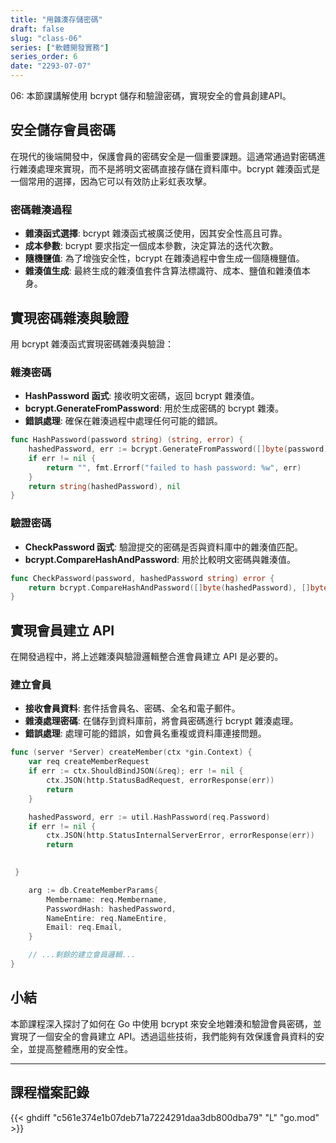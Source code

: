```yaml
---
title: "用雜湊存儲密碼"
draft: false
slug: "class-06"
series: ["軟體開發實務"]
series_order: 6
date: "2293-07-07"
---
```

06: 本節課講解使用 bcrypt 儲存和驗證密碼，實現安全的會員創建API。

## 安全儲存會員密碼
在現代的後端開發中，保護會員的密碼安全是一個重要課題。這通常通過對密碼進行雜湊處理來實現，而不是將明文密碼直接存儲在資料庫中。bcrypt 雜湊函式是一個常用的選擇，因為它可以有效防止彩虹表攻擊。

### 密碼雜湊過程
- **雜湊函式選擇**: bcrypt 雜湊函式被廣泛使用，因其安全性高且可靠。
- **成本參數**: bcrypt 要求指定一個成本參數，決定算法的迭代次數。
- **隨機鹽值**: 為了增強安全性，bcrypt 在雜湊過程中會生成一個隨機鹽值。
- **雜湊值生成**: 最終生成的雜湊值套件含算法標識符、成本、鹽值和雜湊值本身。

## 實現密碼雜湊與驗證
用 bcrypt 雜湊函式實現密碼雜湊與驗證：

### 雜湊密碼
- **HashPassword 函式**: 接收明文密碼，返回 bcrypt 雜湊值。
- **bcrypt.GenerateFromPassword**: 用於生成密碼的 bcrypt 雜湊。
- **錯誤處理**: 確保在雜湊過程中處理任何可能的錯誤。

```go
func HashPassword(password string) (string, error) {
    hashedPassword, err := bcrypt.GenerateFromPassword([]byte(password), bcrypt.DefaultCost)
    if err != nil {
        return "", fmt.Errorf("failed to hash password: %w", err)
    }
    return string(hashedPassword), nil
}
```

### 驗證密碼
- **CheckPassword 函式**: 驗證提交的密碼是否與資料庫中的雜湊值匹配。
- **bcrypt.CompareHashAndPassword**: 用於比較明文密碼與雜湊值。

```go
func CheckPassword(password, hashedPassword string) error {
    return bcrypt.CompareHashAndPassword([]byte(hashedPassword), []byte(password))
}
```

## 實現會員建立 API
在開發過程中，將上述雜湊與驗證邏輯整合進會員建立 API 是必要的。

### 建立會員
- **接收會員資料**: 套件括會員名、密碼、全名和電子郵件。
- **雜湊處理密碼**: 在儲存到資料庫前，將會員密碼進行 bcrypt 雜湊處理。
- **錯誤處理**: 處理可能的錯誤，如會員名重複或資料庫連接問題。

```go
func (server *Server) createMember(ctx *gin.Context) {
    var req createMemberRequest
    if err := ctx.ShouldBindJSON(&req); err != nil {
        ctx.JSON(http.StatusBadRequest, errorResponse(err))
        return
    }

    hashedPassword, err := util.HashPassword(req.Password)
    if err != nil {
        ctx.JSON(http.StatusInternalServerError, errorResponse(err))
        return
   

 }

    arg := db.CreateMemberParams{
        Membername: req.Membername,
        PasswordHash: hashedPassword,
        NameEntire: req.NameEntire,
        Email: req.Email,
    }

    // ...剩餘的建立會員邏輯...
}
```

## 小結
本節課程深入探討了如何在 Go 中使用 bcrypt 來安全地雜湊和驗證會員密碼，並實現了一個安全的會員建立 API。透過這些技術，我們能夠有效保護會員資料的安全，並提高整體應用的安全性。

---
## 課程檔案記錄
{{< ghdiff "c561e374e1b07deb71a7224291daa3db800dba79" "L" "go.mod" >}}